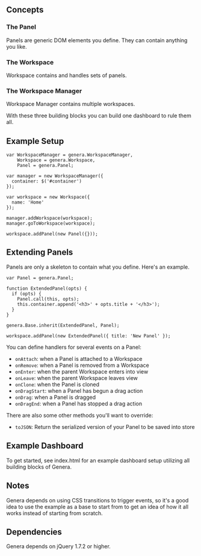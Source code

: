 ## Concepts

### The Panel

Panels are generic DOM elements you define. They can contain anything you like.

### The Workspace

Workspace contains and handles sets of panels.

### The Workspace Manager

Workspace Manager contains multiple workspaces.

With these three building blocks you can build one dashboard to rule them all.

## Example Setup

    var WorkspaceManager = genera.WorkspaceManager,
        Workspace = genera.Workspace,
        Panel = genera.Panel;

    var manager = new WorkspaceManager({
      container: $('#container')
    });

    var workspace = new Workspace({
      name: 'Home'
    });

    manager.addWorkspace(workspace);
    manager.goToWorkspace(workspace);

    workspace.addPanel(new Panel({}));

## Extending Panels

Panels are only a skeleton to contain what you define. Here's an example.

    var Panel = genera.Panel;

    function ExtendedPanel(opts) {
      if (opts) {
        Panel.call(this, opts);
        this.container.append('<h3>' + opts.title + '</h3>');
      }
    }

    genera.Base.inherit(ExtendedPanel, Panel);

    workspace.addPanel(new ExtendedPanel({ title: 'New Panel' });

You can define handlers for several events on a Panel:

* `onAttach`: when a Panel is attached to a Workspace
* `onRemove`: when a Panel is removed from a Workspace
* `onEnter`: when the parent Workspace enters into view
* `onLeave`: when the parent Workspace leaves view
* `onClone`: when the Panel is cloned
* `onDragStart`: when a Panel has begun a drag action
* `onDrag`: when a Panel is dragged
* `onDragEnd`: when a Panel has stopped a drag action

There are also some other methods you'll want to override:

* `toJSON`: Return the serialized version of your Panel to be saved into store

## Example Dashboard

To get started, see index.html for an example dashboard setup utilizing all building blocks of Genera.

## Notes

Genera depends on using CSS transitions to trigger events, so it's a good idea
to use the example as a base to start from to get an idea of how it all works
instead of starting from scratch.

## Dependencies

Genera depends on jQuery 1.7.2 or higher.